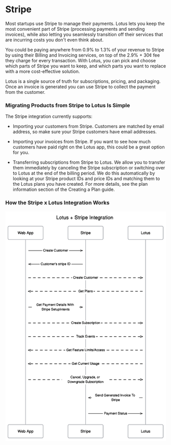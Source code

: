 # Stripe

Most startups use Stripe to manage their payments. Lotus lets you keep the most convenient part of Stripe (processing payments and sending invoices), while also letting you seamlessly transition off their services that are incurring costs you don't even think about.

You could be paying anywhere from 0.9% to 1.3% of your revenue to Stripe by using their Billing and Invoicing services, on top of the 2.9% + 30¢ fee they charge for every transaction. With Lotus, you can pick and choose which parts of Stripe you want to keep, and which parts you want to replace with a more cost-effective solution.

Lotus is a single source of truth for subscriptions, pricing, and packaging. Once an invoice is generated you can use Stripe to collect the payment from the customer.

### Migrating Products from Stripe to Lotus Is Simple

The Stripe integration currently supports:

- Importing your customers from Stripe. Customers are matched by email address, so make sure your Stripe customers have email addresses.

- Importing your invoices from Stripe. If you want to see how much customers have paid right on the Lotus app, this could be a great option for you.

- Transferring subscriptions from Stripe to Lotus. We allow you to transfer them immediately by canceling the Stripe subscription or switching over to Lotus at the end of the billing period. We do this automatically by looking at your Stripe product IDs and price IDs and matching them to the Lotus plans you have created. For more details, see the plan information section of the Creating a Plan guide.

### How the Stripe x Lotus Integration Works

![Stripe](./assets/stripediagram.png)
